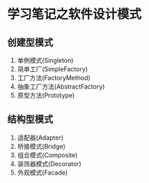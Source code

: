 # 学习笔记之软件设计模式

## 创建型模式

1. 单例模式(Singleton)
2. 简单工厂(SimpleFactory)
3. 工厂方法(FactoryMethod)
4. 抽象工厂方法(AbstractFactory)
5. 原型方法(Prototype)

## 结构型模式

1. 适配器(Adapter)
2. 桥接模式(Bridge)
3. 组合模式(Composite)
4. 装饰器模式(Decorator)
5. 外观模式(Facade)